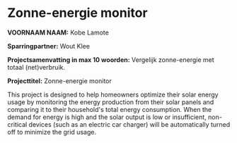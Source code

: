 # Zonne-energie monitor

**VOORNAAM NAAM:** Kobe Lamote

**Sparringpartner:** Wout Klee

**Projectsamenvatting in max 10 woorden:** Vergelijk zonne-energie met totaal (net)verbruik.


**Projecttitel:** Zonne-energie monitor

This project is designed to help homeowners optimize their solar energy usage by monitoring the energy production from their solar panels and comparing it to their household's total energy consumption. When the demand for energy is high and the solar output is low or insufficient, non-critical devices (such as an electric car charger) will be automatically turned off to minimize the grid usage.
